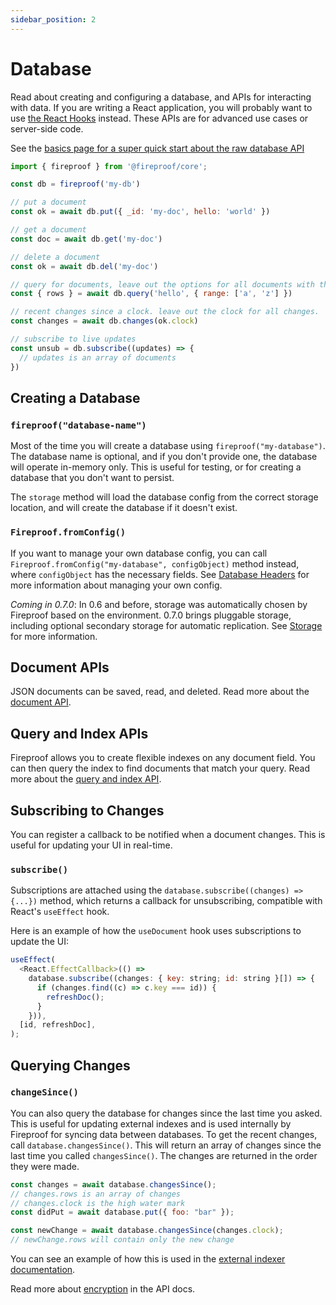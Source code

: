 ```yaml
---
sidebar_position: 2
---
```


# Database

Read about creating and configuring a database, and APIs for interacting with data. If you are writing a React application, you will probably want to use [the React Hooks](/docs/react-hooks/use-live-query) instead. These APIs are for advanced use cases or server-side code.

See the [basics page for a super quick start about the raw database API](/docs/database-api/basics)

```js
import { fireproof } from '@fireproof/core';

const db = fireproof('my-db')

// put a document
const ok = await db.put({ _id: 'my-doc', hello: 'world' })

// get a document
const doc = await db.get('my-doc')

// delete a document
const ok = await db.del('my-doc')

// query for documents, leave out the options for all documents with the queried field
const { rows } = await db.query('hello', { range: ['a', 'z'] })

// recent changes since a clock. leave out the clock for all changes.
const changes = await db.changes(ok.clock)

// subscribe to live updates
const unsub = db.subscribe((updates) => {
  // updates is an array of documents
})
```


## Creating a Database

### `fireproof("database-name")`

Most of the time you will create a database using `fireproof("my-database")`. The database name is optional, and if you don't provide one, the database will operate in-memory only. This is useful for testing, or for creating a database that you don't want to persist. 

The `storage` method will load the database config from the correct storage location, and will create the database if it doesn't exist. 

### `Fireproof.fromConfig()`

If you want to manage your own database config, you can call `Fireproof.fromConfig("my-database", configObject)` method instead, where `configObject` has the necessary fields. See [Database Headers](/docs/database-api/storage#database-headers) for more information about managing your own config.

*Coming in 0.7.0*: In 0.6 and before, storage was automatically chosen by Fireproof based on the environment. 0.7.0 brings pluggable storage, including optional secondary storage for automatic replication. See [Storage](./storage) for more information.

## Document APIs

JSON documents can be saved, read, and deleted. Read more about the [document API](./documents).

## Query and Index APIs

Fireproof allows you to create flexible indexes on any document field. You can then query the index to find documents that match your query. Read more about the [query and index API](./index-query).

## Subscribing to Changes

You can register a callback to be notified when a document changes. This is useful for updating your UI in real-time. 

### `subscribe()`

Subscriptions are attached using the `database.subscribe((changes) => {...})` method, which returns a callback for unsubscribing, compatible with React's `useEffect` hook. 

Here is an example of how the `useDocument` hook uses subscriptions to update the UI:

```js
useEffect(
  <React.EffectCallback>(() =>
    database.subscribe((changes: { key: string; id: string }[]) => {
      if (changes.find((c) => c.key === id)) {
        refreshDoc();
      }
    })),
  [id, refreshDoc],
);
```

## Querying Changes

### `changeSince()`

You can also query the database for changes since the last time you asked. This is useful for updating external indexes and is used internally by Fireproof for syncing data between databases. To get the recent changes, call `database.changesSince()`. This will return an array of changes since the last time you called `changesSince()`. The changes are returned in the order they were made.

```js
const changes = await database.changesSince();
// changes.rows is an array of changes
// changes.clock is the high water mark
const didPut = await database.put({ foo: "bar" });

const newChange = await database.changesSince(changes.clock);
// newChange.rows will contain only the new change
```

You can see an example of how this is used in the [external indexer documentation](./index-query#external-indexers).


Read more about [encryption](./encryption) in the API docs.

